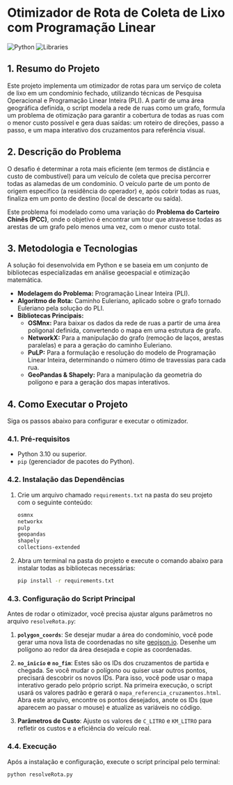 # Otimizador de Rota de Coleta de Lixo com Programação Linear

![Python](https://img.shields.io/badge/Python-3.10%2B-blue.svg)
![Libraries](https://img.shields.io/badge/Libraries-OSMnx%20%7C%20PuLP%20%7C%20GeoPandas-orange.svg)

## 1. Resumo do Projeto

Este projeto implementa um otimizador de rotas para um serviço de coleta de lixo em um condomínio fechado, utilizando técnicas de Pesquisa Operacional e Programação Linear Inteira (PLI). A partir de uma área geográfica definida, o script modela a rede de ruas como um grafo, formula um problema de otimização para garantir a cobertura de todas as ruas com o menor custo possível e gera duas saídas: um roteiro de direções, passo a passo, e um mapa interativo dos cruzamentos para referência visual.

## 2. Descrição do Problema

O desafio é determinar a rota mais eficiente (em termos de distância e custo de combustível) para um veículo de coleta que precisa percorrer todas as alamedas de um condomínio. O veículo parte de um ponto de origem específico (a residência do operador) e, após cobrir todas as ruas, finaliza em um ponto de destino (local de descarte ou saída).

Este problema foi modelado como uma variação do **Problema do Carteiro Chinês (PCC)**, onde o objetivo é encontrar um tour que atravesse todas as arestas de um grafo pelo menos uma vez, com o menor custo total.

## 3. Metodologia e Tecnologias

A solução foi desenvolvida em Python e se baseia em um conjunto de bibliotecas especializadas em análise geoespacial e otimização matemática.

* **Modelagem do Problema:** Programação Linear Inteira (PLI).
* **Algoritmo de Rota:** Caminho Euleriano, aplicado sobre o grafo tornado Euleriano pela solução do PLI.
* **Bibliotecas Principais:**
    * **OSMnx:** Para baixar os dados da rede de ruas a partir de uma área poligonal definida, convertendo o mapa em uma estrutura de grafo.
    * **NetworkX:** Para a manipulação do grafo (remoção de laços, arestas paralelas) e para a geração do caminho Euleriano.
    * **PuLP:** Para a formulação e resolução do modelo de Programação Linear Inteira, determinando o número ótimo de travessias para cada rua.
    * **GeoPandas & Shapely:** Para a manipulação da geometria do polígono e para a geração dos mapas interativos.

## 4. Como Executar o Projeto

Siga os passos abaixo para configurar e executar o otimizador.

### 4.1. Pré-requisitos

* Python 3.10 ou superior.
* `pip` (gerenciador de pacotes do Python).

### 4.2. Instalação das Dependências

1.  Crie um arquivo chamado `requirements.txt` na pasta do seu projeto com o seguinte conteúdo:
    ```txt
    osmnx
    networkx
    pulp
    geopandas
    shapely
    collections-extended
    ```

2.  Abra um terminal na pasta do projeto e execute o comando abaixo para instalar todas as bibliotecas necessárias:
    ```bash
    pip install -r requirements.txt
    ```

### 4.3. Configuração do Script Principal

Antes de rodar o otimizador, você precisa ajustar alguns parâmetros no arquivo `resolveRota.py`:

1.  **`polygon_coords`**: Se desejar mudar a área do condomínio, você pode gerar uma nova lista de coordenadas no site [geojson.io](http://geojson.io/). Desenhe um polígono ao redor da área desejada e copie as coordenadas.

2.  **`no_inicio` e `no_fim`**: Estes são os IDs dos cruzamentos de partida e chegada. Se você mudar o polígono ou quiser usar outros pontos, precisará descobrir os novos IDs. Para isso, você pode usar o mapa interativo gerado pelo próprio script. Na primeira execução, o script usará os valores padrão e gerará o `mapa_referencia_cruzamentos.html`. Abra este arquivo, encontre os pontos desejados, anote os IDs (que aparecem ao passar o mouse) e atualize as variáveis no código.

3.  **Parâmetros de Custo**: Ajuste os valores de `C_LITRO` e `KM_LITRO` para refletir os custos e a eficiência do veículo real.

### 4.4. Execução

Após a instalação e configuração, execute o script principal pelo terminal:

```bash
python resolveRota.py